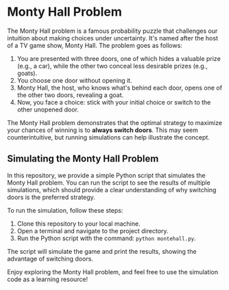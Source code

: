 # Monty Hall Problem

The Monty Hall problem is a famous probability puzzle that challenges our intuition about making choices under uncertainty. It's named after the host of a TV game show, Monty Hall. The problem goes as follows:

1. You are presented with three doors, one of which hides a valuable prize (e.g., a car), while the other two conceal less desirable prizes (e.g., goats).
2. You choose one door without opening it.
3. Monty Hall, the host, who knows what's behind each door, opens one of the other two doors, revealing a goat.
4. Now, you face a choice: stick with your initial choice or switch to the other unopened door.

The Monty Hall problem demonstrates that the optimal strategy to maximize your chances of winning is to **always switch doors**. This may seem counterintuitive, but running simulations can help illustrate the concept.

## Simulating the Monty Hall Problem

In this repository, we provide a simple Python script that simulates the Monty Hall problem. You can run the script to see the results of multiple simulations, which should provide a clear understanding of why switching doors is the preferred strategy.

To run the simulation, follow these steps:

1. Clone this repository to your local machine.
2. Open a terminal and navigate to the project directory.
3. Run the Python script with the command: `python montehall.py`.

The script will simulate the game and print the results, showing the advantage of switching doors.

Enjoy exploring the Monty Hall problem, and feel free to use the simulation code as a learning resource!
